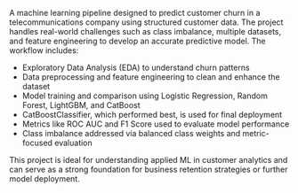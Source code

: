 A machine learning pipeline designed to predict customer churn in a telecommunications company using structured customer data. The project handles real-world challenges such as class imbalance, multiple datasets, and feature engineering to develop an accurate predictive model.
The workflow includes:

- Exploratory Data Analysis (EDA) to understand churn patterns
- Data preprocessing and feature engineering to clean and enhance the dataset
- Model training and comparison using Logistic Regression, Random Forest, LightGBM, and CatBoost
- CatBoostClassifier, which performed best, is used for final deployment
- Metrics like ROC AUC and F1 Score used to evaluate model performance
- Class imbalance addressed via balanced class weights and metric-focused evaluation

This project is ideal for understanding applied ML in customer analytics and can serve as a strong foundation for business retention strategies or further model deployment.

